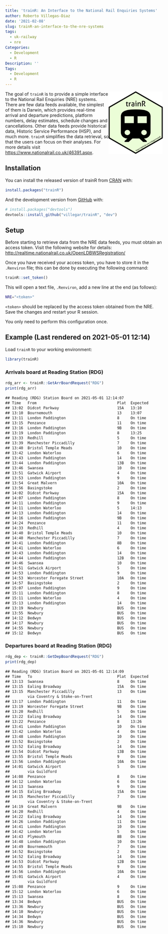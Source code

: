 ```yaml
---
title: 'trainR: An Interface to the National Rail Enquiries Systems'
author: Roberto Villegas-Diaz
date: '2021-02-08'
slug: trainR-an-interface-to-the-nre-systems
tags:
  - uk-railway
  - nre
Categories:
  - Development
  - R
Description: ''
Tags:
  - Development
  - R
---
```


<img src="https://raw.githubusercontent.com/villegar/trainR/main/inst/images/logo.png" alt="logo" align="right" height=200px/>

The goal of `trainR` is to provide a simple interface to the 
National Rail Enquiries (NRE) systems. There are few data feeds 
available, the simplest of them is Darwin, which provides real-time 
arrival and departure predictions, platform numbers, delay estimates, 
schedule changes and cancellations. Other data feeds provide historical 
data, Historic Service Performance (HSP), and much more. `trainR` 
simplifies the data retrieval, so that the users can focus on their 
analyses. For more details visit 
https://www.nationalrail.co.uk/46391.aspx.

## Installation

You can install the released version of trainR from [CRAN](https://CRAN.R-project.org) with:

``` r
install.packages("trainR")
```

And the development version from [GitHub](https://github.com/) with:

``` r
# install.packages("devtools")
devtools::install_github("villegar/trainR", "dev")
```

## Setup
Before starting to retrieve data from the NRE data feeds, you must obtain an access token. 
Visit the following website for details: http://realtime.nationalrail.co.uk/OpenLDBWSRegistration/

Once you have received your access token, you have to store it in the `.Renviron` file; this can be 
done by executing the following command:


```r
trainR::set_token()
```

This will open a text file, `.Renviron`, add a new line at the end (as follows):

```bash
NRE="<token>"
```

`<token>` should be replaced by the access token obtained from the NRE. Save the changes and restart 
your R session.

You only need to perform this configuration once.

## Example (Last rendered on 2021-05-01 12:14)

Load `trainR` to your working environment:

```r
library(trainR)
```

### Arrivals board at Reading Station (RDG)


```r
rdg_arr <- trainR::GetArrBoardRequest("RDG")
print(rdg_arr)
```

```
## Reading (RDG) Station Board on 2021-05-01 12:14:07
## Time   From                                    Plat  Expected
## 13:02  Didcot Parkway                          15A   13:10
## 13:10  Bournemouth                             13    13:07
## 13:11  London Paddington                       8     On time
## 13:15  Penzance                                11    On time
## 13:16  London Paddington                       9B    On time
## 13:19  London Paddington                       8     13:25
## 13:33  Redhill                                 5     On time
## 13:39  Manchester Piccadilly                   7     On time
## 13:40  Bristol Temple Meads                    10    On time
## 13:42  London Waterloo                         6     On time
## 13:43  London Paddington                       14    On time
## 13:44  London Paddington                       13B   On time
## 13:46  Swansea                                 10    On time
## 13:51  Gatwick Airport                         4     On time
## 13:53  London Paddington                       9     On time
## 13:54  Great Malvern                           10A   On time
## 13:56  Basingstoke                             2     On time
## 14:02  Didcot Parkway                          15A   On time
## 14:07  London Paddington                       8     On time
## 14:11  London Paddington                       9     On time
## 14:11  London Waterloo                         5     14:13
## 14:13  London Paddington                       14    On time
## 14:16  London Paddington                       9B    On time
## 14:24  Penzance                                11    On time
## 14:33  Redhill                                 4     On time
## 14:40  Bristol Temple Meads                    10    On time
## 14:40  Manchester Piccadilly                   7     On time
## 14:41  London Paddington                       8B    On time
## 14:41  London Waterloo                         6     On time
## 14:43  London Paddington                       14    On time
## 14:44  London Paddington                       12B   On time
## 14:46  Swansea                                 10    On time
## 14:51  Gatwick Airport                         5     On time
## 14:53  London Paddington                       9     On time
## 14:53  Worcester Foregate Street               10A   On time
## 14:57  Basingstoke                             2     On time
## 15:07  London Paddington                       9     On time
## 15:11  London Paddington                       8     On time
## 15:11  London Waterloo                         4     On time
## 15:13  London Paddington                       14    On time
## 13:19  Newbury                                 BUS   On time
## 13:55  Newbury                                 BUS   On time
## 14:12  Bedwyn                                  BUS   On time
## 14:17  Newbury                                 BUS   On time
## 14:55  Newbury                                 BUS   On time
## 15:12  Bedwyn                                  BUS   On time
```

### Departures board at Reading Station (RDG)


```r
rdg_dep <- trainR::GetDepBoardRequest("RDG")
print(rdg_dep)
```

```
## Reading (RDG) Station Board on 2021-05-01 12:14:09
## Time   To                                      Plat  Expected
## 13:13  Swansea                                 8     On time
## 13:15  Ealing Broadway                         15A   On time
## 13:15  Manchester Piccadilly                   13    On time
##        via Coventry & Stoke-on-Trent           
## 13:17  London Paddington                       11    On time
## 13:19  Worcester Foregate Street               9B    On time
## 13:20  Redhill                                 5     On time
## 13:22  Ealing Broadway                         14    On time
## 13:22  Penzance                                8     13:26
## 13:41  London Paddington                       10    On time
## 13:42  London Waterloo                         4     On time
## 13:48  London Paddington                       10    On time
## 13:52  Basingstoke                             2     On time
## 13:52  Ealing Broadway                         14    On time
## 13:54  Didcot Parkway                          13B   On time
## 13:55  Bristol Temple Meads                    9     On time
## 13:56  London Paddington                       10A   On time
## 14:01  Gatwick Airport                         5     On time
##        via Guildford                           
## 14:08  Penzance                                8     On time
## 14:12  London Waterloo                         6     On time
## 14:13  Swansea                                 9     On time
## 14:15  Ealing Broadway                         15A   On time
## 14:15  Manchester Piccadilly                   7     On time
##        via Coventry & Stoke-on-Trent           
## 14:19  Great Malvern                           9B    On time
## 14:20  Redhill                                 4     On time
## 14:22  Ealing Broadway                         14    On time
## 14:26  London Paddington                       11    On time
## 14:41  London Paddington                       10    On time
## 14:42  London Waterloo                         5     On time
## 14:43  Plymouth                                8B    On time
## 14:48  London Paddington                       10    On time
## 14:49  Bournemouth                             7     On time
## 14:52  Basingstoke                             2     On time
## 14:52  Ealing Broadway                         14    On time
## 14:53  Didcot Parkway                          12B   On time
## 14:55  Bristol Temple Meads                    9     On time
## 14:56  London Paddington                       10A   On time
## 15:01  Gatwick Airport                         4     On time
##        via Guildford                           
## 15:08  Penzance                                9     On time
## 15:12  London Waterloo                         6     On time
## 15:13  Swansea                                 8     On time
## 13:34  Bedwyn                                  BUS   On time
## 13:36  Newbury                                 BUS   On time
## 14:10  Newbury                                 BUS   On time
## 14:34  Bedwyn                                  BUS   On time
## 14:36  Newbury                                 BUS   On time
## 15:10  Newbury                                 BUS   On time
```
